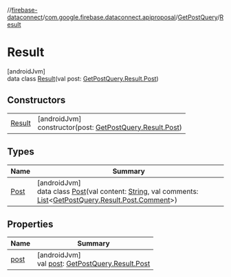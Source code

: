 //[firebase-dataconnect](../../../../index.md)/[com.google.firebase.dataconnect.apiproposal](../../index.md)/[GetPostQuery](../index.md)/[Result](index.md)

# Result

[androidJvm]\
data class [Result](index.md)(val post: [GetPostQuery.Result.Post](-post/index.md))

## Constructors

| | |
|---|---|
| [Result](-result.md) | [androidJvm]<br>constructor(post: [GetPostQuery.Result.Post](-post/index.md)) |

## Types

| Name | Summary |
|---|---|
| [Post](-post/index.md) | [androidJvm]<br>data class [Post](-post/index.md)(val content: [String](https://kotlinlang.org/api/latest/jvm/stdlib/kotlin/-string/index.html), val comments: [List](https://kotlinlang.org/api/latest/jvm/stdlib/kotlin.collections/-list/index.html)&lt;[GetPostQuery.Result.Post.Comment](-post/-comment/index.md)&gt;) |

## Properties

| Name | Summary |
|---|---|
| [post](post.md) | [androidJvm]<br>val [post](post.md): [GetPostQuery.Result.Post](-post/index.md) |
